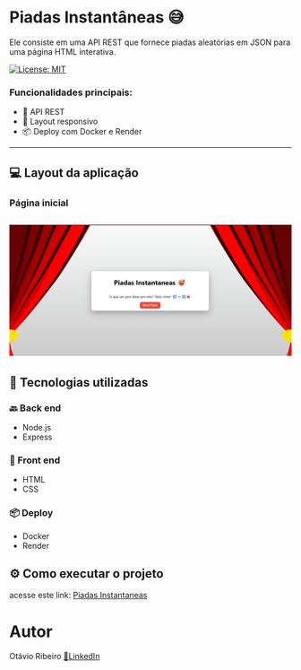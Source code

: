 # Piadas Instantâneas 😅

Ele consiste em uma API REST que fornece piadas aleatórias em JSON para uma página HTML interativa.

[![License: MIT](https://img.shields.io/badge/License-MIT-green.svg)](https://github.com/Otavio72/Piadas-Instantaneas/blob/main/LICENSE)

### Funcionalidades principais:

- 📩 API REST
- 📱 Layout responsivo
- 📦 Deploy com Docker e Render

---

## 💻 Layout da aplicação

### Página inicial
![Página Inicial](assets/PiadasInstantaneas.png)
---

## 🚀 Tecnologias utilizadas

### 🔙 Back end
- Node.js
- Express

### 🎨 Front end
- HTML
- CSS

### 📦 Deploy
- Docker
- Render

## ⚙️ Como executar o projeto
acesse este link: [Piadas Instantaneas](https://piadas-instantaneas.onrender.com/)

# Autor
Otávio Ribeiro
[🔗LinkedIn](https://www.linkedin.com/in/otávio-ribeiro-57a359197)
